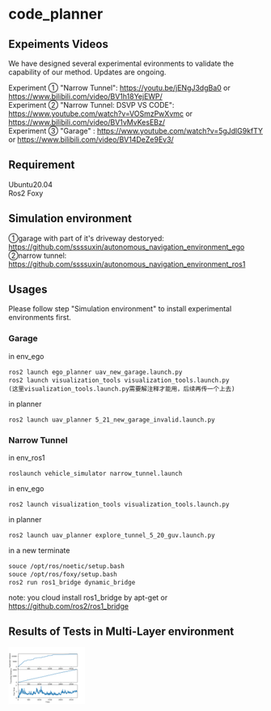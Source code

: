 # code_planner

## Expeiments Videos  
We have designed several experimental evironments to validate the capability of our method. Updates are ongoing.  
  
Experiment ① "Narrow Tunnel": https://youtu.be/jENgJ3dgBa0 or https://www.bilibili.com/video/BV1h18YejEWP/    
Experiment ② "Narrow Tunnel: DSVP VS CODE": https://www.youtube.com/watch?v=VOSmzPwXvmc or https://www.bilibili.com/video/BV1vMvKesEBz/  
Experiment ③ "Garage"       : https://www.youtube.com/watch?v=5gJdlG9kfTY or https://www.bilibili.com/video/BV14DeZe9Ev3/
## Requirement
Ubuntu20.04  
Ros2 Foxy
## Simulation environment  
①garage with part of it's driveway destoryed: https://github.com/ssssuxin/autonomous_navigation_environment_ego  
②narrow tunnel: https://github.com/ssssuxin/autonomous_navigation_environment_ros1  

## Usages  
Please follow step "Simulation environment" to install experimental environments first.
### Garage  
in env_ego  

    ros2 launch ego_planner uav_new_garage.launch.py  
    ros2 launch visualization_tools visualization_tools.launch.py  
    (这里visualization_tools.launch.py需要解注释才能用，后续再传一个上去)  
in planner  

    ros2 launch uav_planner 5_21_new_garage_invalid.launch.py  
### Narrow Tunnel  
in env_ros1  

    roslaunch vehicle_simulator narrow_tunnel.launch  
in env_ego  

    ros2 launch visualization_tools visualization_tools.launch.py   
in planner  

    ros2 launch uav_planner explore_tunnel_5_20_guv.launch.py 
in a new terminate  

    souce /opt/ros/noetic/setup.bash
    souce /opt/ros/foxy/setup.bash
    ros2 run ros1_bridge dynamic_bridge   
note: you cloud install ros1_bridge by apt-get or https://github.com/ros2/ros1_bridge

## Results of Tests in Multi-Layer environment
<img src="img/res1.png" width="30%">



